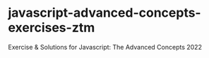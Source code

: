 # javascript-advanced-concepts-exercises-ztm
Exercise &amp; Solutions for Javascript: The Advanced Concepts 2022
